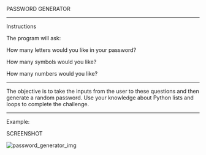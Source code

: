 PASSWORD GENERATOR
_________________________________________________________________________________________________________________________________________________________________________
Instructions

The program will ask:

How many letters would you like in your password?

How many symbols would you like?

How many numbers would you like?
_________________________________________________________________________________________________________________________________________________________________________
The objective is to take the inputs from the user to these questions and then generate a random password. Use your knowledge about Python lists and loops to complete the challenge.
_________________________________________________________________________________________________________________________________________________________________________
Example:

SCREENSHOT 

![password_generator_img](https://user-images.githubusercontent.com/118696796/206564949-df769a17-770c-45dd-8412-48eb013c2ba0.png)
